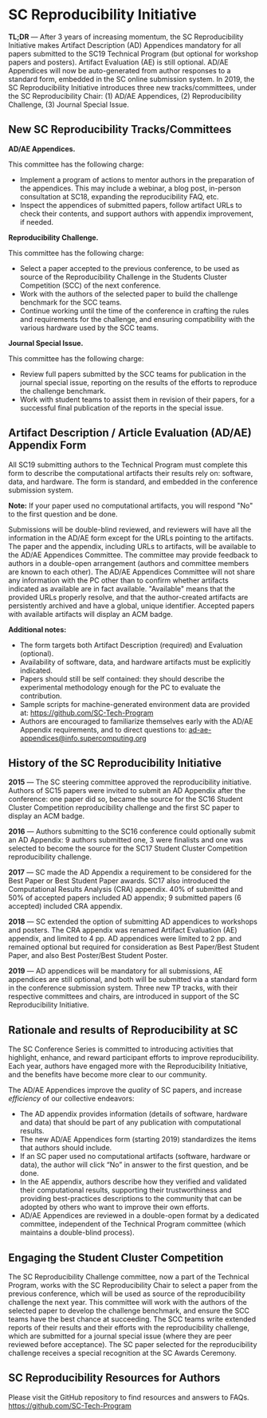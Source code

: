 # SC Reproducibility Initiative

**TL;DR** — After 3 years of increasing momentum, the SC Reproducibility Initiative makes Artifact Description (AD) 
Appendices mandatory for all papers submitted to the SC19 Technical Program (but optional for workshop papers and 
posters). Artifact Evaluation (AE) is still optional. AD/AE Appendices will now be auto-generated from author 
responses to a standard form, embedded in the SC online submission system. In 2019, the SC Reproducibility Initiative 
introduces three new tracks/committees, under the SC Reproducibility Chair: (1) AD/AE Appendices, (2) Reproducibility 
Challenge, (3) Journal Special Issue.

## New SC Reproducibility Tracks/Committees

**AD/AE Appendices.**

This committee has the following charge: 
* Implement a program of actions to mentor authors in the preparation of the appendices. This may include a webinar, 
a blog post, in-person consultation at SC18, expanding the reproducibility FAQ, etc.
* Inspect the appendices of submitted papers, follow artifact URLs to check their contents, and support authors with 
appendix improvement, if needed. 

**Reproducibility Challenge.**

This committee has the following charge: 
* Select a paper accepted to the previous conference, to be used as source of the Reproducibility Challenge in the 
Students Cluster Competition (SCC) of the next conference.
* Work with the authors of the selected paper to build the challenge benchmark for the SCC teams.
* Continue working until the time of the conference in crafting the rules and requirements for the challenge, and 
ensuring compatibility with the various hardware used by the SCC teams.

**Journal Special Issue.**

This committee has the following charge: 
* Review full papers submitted by the SCC teams for publication in the journal special issue, reporting on the 
results of the efforts to reproduce the challenge benchmark.
* Work with student teams to assist them in revision of their papers, for a successful final publication of the 
reports in the special issue.

## Artifact Description / Article Evaluation (AD/AE) Appendix Form

All SC19 submitting authors to the Technical Program must complete this form to describe the computational 
artifacts their results rely on: software, data, and hardware.  The form is standard, and embedded in the 
conference submission system.

**Note:** If your paper used no computational artifacts, you will respond "No" to the first question and be done.

Submissions will be double-blind reviewed, and reviewers will have all the information in the AD/AE form except 
for the URLs pointing to the artifacts. The paper and the appendix, including URLs to artifacts, will be available 
to the AD/AE Appendices Committee. The committee may provide feedback to authors in a double-open arrangement 
(authors and committee members are known to each other).  The AD/AE Appendices Committee will not share any information 
with the PC other than to confirm whether artifacts indicated as available are in fact available.  "Available" means 
that the provided URLs properly resolve, and that the author-created artifacts are persistently archived  and have a 
global, unique identifier.  Accepted papers with available artifacts will display an ACM badge.

**Additional notes:**
* The form targets both Artifact Description (required) and Evaluation (optional).
* Availability of software, data, and hardware artifacts must be explicitly indicated.
* Papers should still be self contained: they should describe the experimental methodology enough for the PC to 
evaluate the contribution.
* Sample scripts for machine-generated environment data are provided at: https://github.com/SC-Tech-Program
* Authors are encouraged to familiarize themselves early with the AD/AE Appendix requirements, and to direct questions to: 
ad-ae-appendices@info.supercomputing.org 


## History of the SC Reproducibility Initiative

**2015** — The SC steering committee approved the reproducibility initiative. Authors of SC15 papers were invited to submit 
an AD Appendix after the conference: one paper did so, became the source for the SC16 Student Cluster Competition reproducibility 
challenge and the first SC paper to display an ACM badge.

**2016** — Authors submitting to the SC16 conference could optionally submit an AD Appendix: 9 authors submitted one, 3 were 
finalists and one was selected to become the source for the SC17 Student Cluster Competition reproducibility challenge.

**2017** — SC made the AD Appendix a requirement to be considered for the Best Paper or Best Student Paper awards. SC17 also 
introduced the Computational Results Analysis (CRA) appendix. 40% of submitted and 50% of accepted papers included AD appendix; 
9 submitted papers (6 accepted) included CRA appendix.

**2018** — SC extended the option of submitting AD appendices to workshops and posters. The CRA appendix was renamed Artifact 
Evaluation (AE) appendix, and limited to 4 pp. AD appendices were limited to 2 pp. and remained optional but required for 
consideration as Best Paper/Best Student Paper, and also Best Poster/Best Student Poster.

**2019** — AD appendices will be mandatory for all submissions, AE appendices are still optional, and both will be submitted 
via a standard form in the conference submission system. Three new TP tracks, with their respective committees and chairs, 
are introduced in support of the SC Reproducibility Initiative.


## Rationale and results of Reproducibility at SC

The SC Conference Series is committed to introducing activities that highlight, enhance, and reward participant efforts to 
improve reproducibility. Each year, authors have engaged more with the Reproducibility Initiative, and the benefits have become 
more clear to our community.

The AD/AE Appendices improve the _quality_ of SC papers, and increase _efficiency_ of our collective endeavors:
* The AD appendix provides information (details of software, hardware and data) that should be part of any publication with computational results.
* The new AD/AE Appendices form (starting 2019) standardizes the items that authors should include.
* If an SC paper used no computational artifacts (software, hardware or data), the author will click “No” in answer to the first question, and be done.
* In the AE appendix, authors describe how they verified and validated their computational results,  supporting their trustworthiness and providing best-practices descriptions to the community that can be adopted by others who want to improve their own efforts.
* AD/AE Appendices are reviewed in a double-open format by a dedicated committee, independent of the Technical Program committee (which maintains a double-blind process).

## Engaging the Student Cluster Competition

The SC Reproducibility Challenge committee, now a part of the Technical Program, works with the SC Reproducibility Chair 
to select a paper from the previous conference, which will be used as source of the reproducibility challenge the next year. 
This committee will work with the authors of the selected paper to develop the challenge benchmark, and ensure the SCC teams 
have the best chance at succeeding. The SCC teams write extended reports of their results and their efforts with the 
reproducibility challenge, which are submitted for a journal special issue (where they are peer reviewed before acceptance). 
The SC paper selected for the reproducibility challenge receives a special recognition at the SC Awards Ceremony.


## SC Reproducibility Resources for Authors

Please visit the GitHub repository to find resources and answers to FAQs.
https://github.com/SC-Tech-Program
